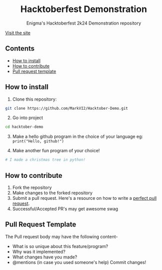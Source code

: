 <div align="center">
  <h1>Hacktoberfest Demonstration</h1>
  <p>Enigma's Hacktoberfest 2k24 Demonstration repository</p>
</div>

<a href="https://mu-enigma.org" target="_blank">Visit the site</a>

## Contents
- [How to install](#how-to-install)
- [How to contribute](#how-to-contribute)
- [Pull request template](#pull-request-template)

## How to install
1. Clone this repository:
```bash
git clone https://github.com/MarkVI2/Hacktober-Demo.git
```
2. Go into project
```bash
cd hacktober-demo
```
3. Make a hello github program in the choice of your language
eg: ``print("Hello, github!")``

4. Make another fun program of your choice!
```python
# I made a christmas tree in python!
```

## How to contribute
1. Fork the repository
2. Make changes to the forked repository
3. Submit a pull request. Here's a resource on how to write a <a href="https://github.blog/developer-skills/github/how-to-write-the-perfect-pull-request/" target="_blank">perfect pull request</a>.
4. Successful/Accepted PR's may get awesome swag

## Pull Request Template
The Pull request body may have the following content-
- What is so unique about this feature/program?
- Why was it implemented?
- What changes have you made?
- @mentions (in case you used someone's help)
Commit changes!
